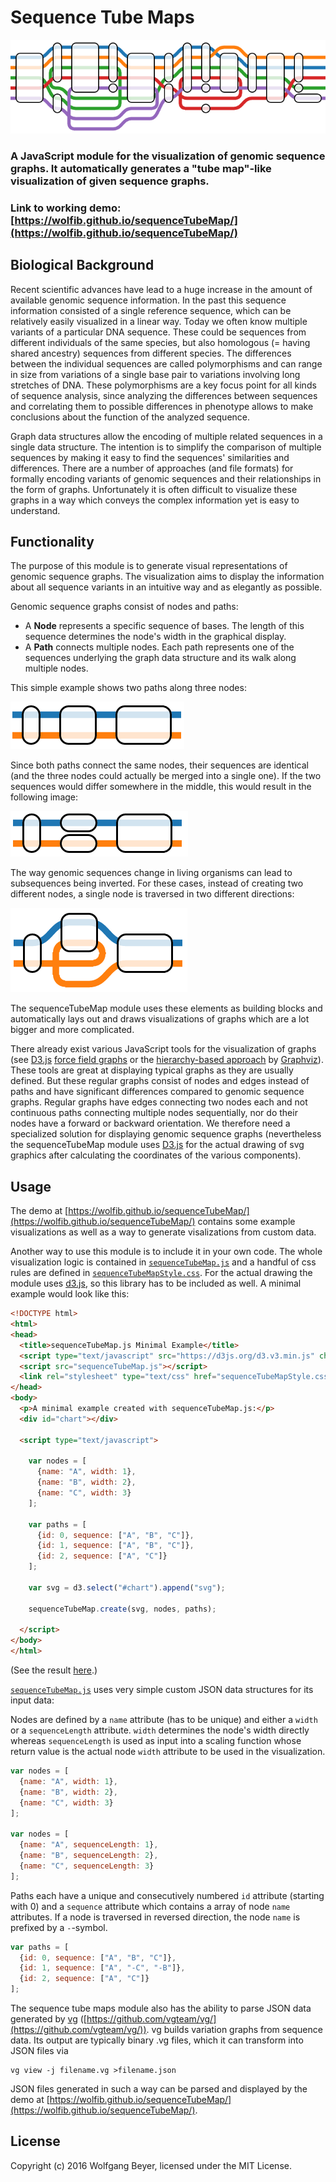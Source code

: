# Sequence Tube Maps

![Header Graphic](/images/header.png)

### A JavaScript module for the visualization of genomic sequence graphs. It automatically generates a "tube map"-like visualization of given sequence graphs.

### Link to working demo: [https://wolfib.github.io/sequenceTubeMap/](https://wolfib.github.io/sequenceTubeMap/)

## Biological Background

Recent scientific advances have lead to a huge increase in the amount of available genomic sequence information. In the past this sequence information consisted of a single reference sequence, which can be relatively easily visualized in a linear way. Today we often know multiple variants of a particular DNA sequence. These could be sequences from different individuals of the same species, but also homologous (= having shared ancestry) sequences from different species. The differences between the individual sequences are called polymorphisms and can range in size from variations of a single base pair to variations involving long stretches of DNA. These polymorphisms are a key focus point for all kinds of sequence analysis, since analyzing the differences between sequences and correlating them to possible differences in phenotype allows to make conclusions about the function of the analyzed sequence.

Graph data structures allow the encoding of multiple related sequences in a single data structure. The intention is to simplify the comparison of multiple sequences by making it easy to find the sequences' similarities and differences. There are a number of approaches (and file formats) for formally encoding variants of genomic sequences and their relationships in the form of graphs. Unfortunately it is often difficult to visualize these graphs in a way which conveys the complex information yet is easy to understand. 

## Functionality

The purpose of this module is to generate visual representations of genomic sequence graphs. The visualization aims to display the information about all sequence variants in an intuitive way and as elegantly as possible.

Genomic sequence graphs consist of nodes and paths:

* A **Node** represents a specific sequence of bases. The length of this sequence determines the node's width in the graphical display.
* A **Path** connects multiple nodes. Each path represents one of the sequences underlying the graph data structure and its walk along multiple nodes.

This simple example shows two paths along three nodes:

![Simple Example 1](/images/example1.png)

Since both paths connect the same nodes, their sequences are identical (and the three nodes could actually be merged into a single one). If the two sequences would differ somewhere in the middle, this would result in the following image:

![Simple Example 2](/images/example2.png)

The way genomic sequences change in living organisms can lead to subsequences being inverted. For these cases, instead of creating two different nodes, a single node is traversed in two different directions:

![Simple Example 3](/images/example3.png)

The sequenceTubeMap module uses these elements as building blocks and automatically lays out and draws visualizations of graphs which are a lot bigger and more complicated.

There already exist various JavaScript tools for the visualization of graphs (see [D3.js](https://d3js.org/) [force field graphs](https://bl.ocks.org/mbostock/4062045) or the [hierarchy-based approach](http://www.graphviz.org/content/fsm) by [Graphviz](http://www.graphviz.org/)). These tools are great at displaying typical graphs as they are usually defined. But these regular graphs consist of nodes and edges instead of paths and have significant differences compared to genomic sequence graphs. Regular graphs have edges connecting two nodes each and not continuous paths connecting multiple nodes sequentially, nor do their nodes have a forward or backward orientation. We therefore need a specialized solution for displaying genomic sequence graphs (nevertheless the sequenceTubeMap module uses [D3.js](https://d3js.org/) for the actual drawing of svg graphics after calculating the coordinates of the various components).

## Usage

The demo at [https://wolfib.github.io/sequenceTubeMap/](https://wolfib.github.io/sequenceTubeMap/) contains some example visualizations as well as a way to generate visalizations from custom data.

Another way to use this module is to include it in your own code. The whole visualization logic is contained in [`sequenceTubeMap.js`](https://github.com/wolfib/sequenceTubeMap/blob/master/sequenceTubeMap.js) and a handful of css rules are defined in [`sequenceTubeMapStyle.css`](https://github.com/wolfib/sequenceTubeMap/blob/master/sequenceTubeMapStyle.css). For the actual drawing the module uses [d3.js](https://d3js.org/), so this library has to be included as well. A minimal example would look like this:

```html
<!DOCTYPE html>
<html>
<head>
  <title>sequenceTubeMap.js Minimal Example</title>
  <script type="text/javascript" src="https://d3js.org/d3.v3.min.js" charset="utf-8"></script>
  <script src="sequenceTubeMap.js"></script>
  <link rel="stylesheet" type="text/css" href="sequenceTubeMapStyle.css">
</head>
<body>
  <p>A minimal example created with sequenceTubeMap.js:</p>
  <div id="chart"></div>

  <script type="text/javascript">

    var nodes = [
      {name: "A", width: 1},
      {name: "B", width: 2},
      {name: "C", width: 3}
    ];

    var paths = [
      {id: 0, sequence: ["A", "B", "C"]},
      {id: 1, sequence: ["A", "B", "C"]},
      {id: 2, sequence: ["A", "C"]}
    ];

    var svg = d3.select("#chart").append("svg");

    sequenceTubeMap.create(svg, nodes, paths);

  </script>
</body>
</html>
```
(See the result [here](https://wolfib.github.io/sequenceTubeMap/miniExample.html).)

[`sequenceTubeMap.js`](https://github.com/wolfib/sequenceTubeMap/blob/master/sequenceTubeMap.js) uses very simple custom JSON data structures for its input data:

Nodes are defined by a `name` attribute (has to be unique) and either a `width` or a `sequenceLength` attribute. `width` determines the node's width directly whereas `sequenceLength` is used as input into a scaling function whose return value is the actual node `width` attribute to be used in the visualization.
```javascript
var nodes = [
  {name: "A", width: 1},
  {name: "B", width: 2},
  {name: "C", width: 3}
];

var nodes = [
  {name: "A", sequenceLength: 1},
  {name: "B", sequenceLength: 2},
  {name: "C", sequenceLength: 3}
];
```

Paths each have a unique and consecutively numbered `id` attribute (starting with 0) and a `sequence` attribute which contains a array of node `name` attributes. If a node is traversed in reversed direction, the node `name` is prefixed by a `-`-symbol.
```javascript
var paths = [
  {id: 0, sequence: ["A", "B", "C"]},
  {id: 1, sequence: ["A", "-C", "-B"]},
  {id: 2, sequence: ["A", "C"]}
];
```

The sequence tube maps module also has the ability to parse JSON data generated by [vg](https://github.com/vgteam/vg/) ([https://github.com/vgteam/vg/](https://github.com/vgteam/vg/)). vg builds variation graphs from sequence data. Its output are typically binary .vg files, which it can transform into JSON files via
```
vg view -j filename.vg >filename.json
```
JSON files generated in such a way can be parsed and displayed by the demo at [https://wolfib.github.io/sequenceTubeMap/](https://wolfib.github.io/sequenceTubeMap/).

## License
Copyright (c) 2016 Wolfgang Beyer, licensed under the MIT License.
